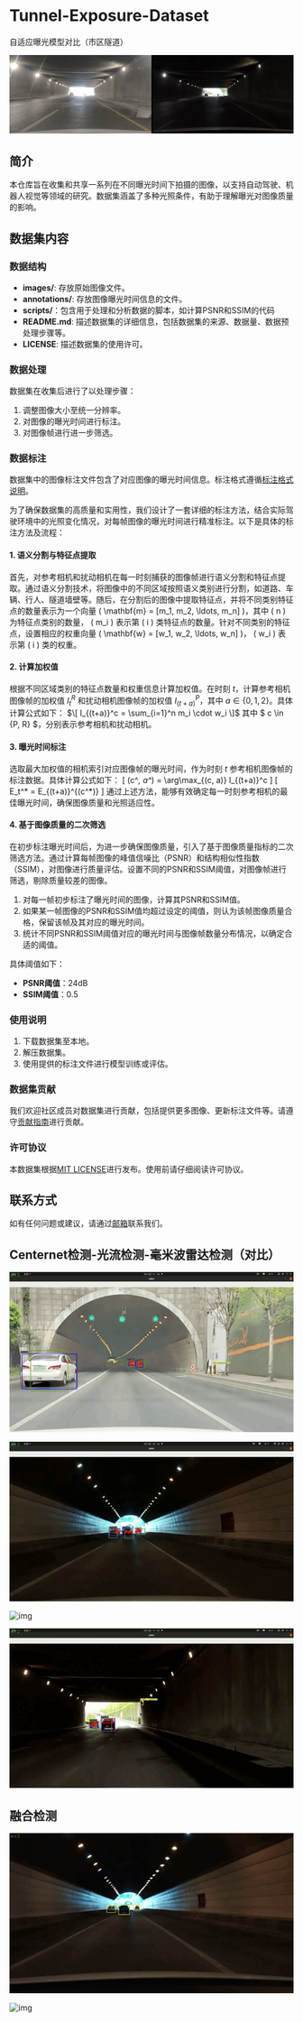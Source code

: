 
# Tunnel-Exposure-Dataset

自适应曝光模型对比（市区隧道）

![img](https://github.com/9527huang/Tunnel-Exposure-Dataset/blob/main/%E8%87%AA%E9%80%82%E5%BA%94%E6%9B%9D%E5%85%89%E5%AF%B9%E6%AF%94.gif)

## 简介
本仓库旨在收集和共享一系列在不同曝光时间下拍摄的图像，以支持自动驾驶、机器人视觉等领域的研究。数据集涵盖了多种光照条件，有助于理解曝光对图像质量的影响。

## 数据集内容

### 数据结构

- **images/**: 存放原始图像文件。
- **annotations/**: 存放图像曝光时间信息的文件。
- **scripts/**：包含用于处理和分析数据的脚本，如计算PSNR和SSIM的代码
- **README.md**: 描述数据集的详细信息，包括数据集的来源、数据量、数据预处理步骤等。
- **LICENSE**: 描述数据集的使用许可。

### 数据处理

数据集在收集后进行了以处理步骤：

1. 调整图像大小至统一分辨率。
2. 对图像的曝光时间进行标注。
3. 对图像帧进行进一步筛选。

### 数据标注

数据集中的图像标注文件包含了对应图像的曝光时间信息。标注格式遵循[标注格式说明](#标注格式)。

为了确保数据集的高质量和实用性，我们设计了一套详细的标注方法，结合实际驾驶环境中的光照变化情况，对每帧图像的曝光时间进行精准标注。以下是具体的标注方法及流程：

#### 1. 语义分割与特征点提取

首先，对参考相机和扰动相机在每一时刻捕获的图像帧进行语义分割和特征点提取。通过语义分割技术，将图像中的不同区域按照语义类别进行分割，如道路、车辆、行人、隧道墙壁等。随后，在分割后的图像中提取特征点，并将不同类别特征点的数量表示为一个向量 \( \mathbf{m} = [m_1, m_2, \ldots, m_n] \)，其中 \( n \) 为特征点类别的数量， \( m_i \) 表示第 \( i \) 类特征点的数量。针对不同类别的特征点，设置相应的权重向量 \( \mathbf{w} = [w_1, w_2, \ldots, w_n] \)， \( w_i \) 表示第 \( i \) 类的权重。


#### 2. 计算加权值

根据不同区域类别的特征点数量和权重信息计算加权值。在时刻 $t$，计算参考相机图像帧的加权值 $I_t^R$ 和扰动相机图像帧的加权值 $I_{(t+a)}^P$，其中 $a \in \{0, 1, 2\}$。具体计算公式如下：
$\[ I_{(t+a)}^c = \sum_{i=1}^n m_i \cdot w_i \]$
其中 $ c \in \{P, R\} $，分别表示参考相机和扰动相机。

#### 3. 曝光时间标注

选取最大加权值的相机索引对应图像帧的曝光时间，作为时刻 $t$ 参考相机图像帧的标注数据。具体计算公式如下：
\[ (c^*, a^*) = \arg\max_{(c, a)} I_{(t+a)}^c \]
\[ E_t^* = E_{(t+a)}^{(c^*)} \]
通过上述方法，能够有效确定每一时刻参考相机的最佳曝光时间，确保图像质量和光照适应性。

#### 4. 基于图像质量的二次筛选

在初步标注曝光时间后，为进一步确保图像质量，引入了基于图像质量指标的二次筛选方法。通过计算每帧图像的峰值信噪比（PSNR）和结构相似性指数（SSIM），对图像进行质量评估。设置不同的PSNR和SSIM阈值，对图像帧进行筛选，剔除质量较差的图像。

1. 对每一帧初步标注了曝光时间的图像，计算其PSNR和SSIM值。
2. 如果某一帧图像的PSNR和SSIM值均超过设定的阈值，则认为该帧图像质量合格，保留该帧及其对应的曝光时间。
3. 统计不同PSNR和SSIM阈值对应的曝光时间与图像帧数量分布情况，以确定合适的阈值。

具体阈值如下：
- **PSNR阈值**：24dB
- **SSIM阈值**：0.5

### 使用说明

1. 下载数据集至本地。
2. 解压数据集。
3. 使用提供的标注文件进行模型训练或评估。

### 数据集贡献

我们欢迎社区成员对数据集进行贡献，包括提供更多图像、更新标注文件等。请遵守[贡献指南](#贡献指南)进行贡献。

### 许可协议

本数据集根据[MIT LICENSE](LICENSE)进行发布。使用前请仔细阅读许可协议。

## 联系方式

如有任何问题或建议，请通过[邮箱](2583246961@qq.com)联系我们。


## Centernet检测-光流检测-毫米波雷达检测（对比）
![img](https://github.com/9527huang/Tunnel-Exposure-Dataset/blob/main/3%E4%B8%AA%E6%A1%86%E5%B1%B1%E5%9C%B0%E9%9A%A7%E9%81%93%E5%85%A5%E5%8F%A3ppt.gif)

![img](https://github.com/9527huang/Tunnel-Exposure-Dataset/blob/main/3%E4%B8%AA%E6%A1%86%E5%B1%B1%E5%9C%B0%E9%9A%A7%E9%81%93%E5%87%BA%E5%8F%A3ppt.gif)

![img](https://github.com/9527huang/Tunnel-Exposure-Dataset/blob/main/3%E4%B8%AA%E6%A1%86%E5%B8%82%E5%8C%BA%E9%9A%A7%E9%81%93%E5%85%A5%E5%8F%A3ppt.gif)

![img](https://github.com/9527huang/Tunnel-Exposure-Dataset/blob/main/3%E4%B8%AA%E6%A1%86%E5%B8%82%E5%8C%BA%E9%9A%A7%E9%81%93%E5%87%BA%E5%8F%A3ppt.gif)

## 融合检测
![img](https://github.com/9527huang/Tunnel-Exposure-Dataset/blob/main/%E8%9E%8D%E5%90%88%E5%B1%B1%E5%9C%B0%E9%9A%A7%E9%81%93%E5%87%BA%E5%8F%A3_ppt.gif)

![img](https://github.com/9527huang/Tunnel-Exposure-Dataset/blob/main/%E8%9E%8D%E5%90%88%E5%B1%B1%E5%9C%B0%E9%9A%A7%E9%81%93%E5%85%A5%E5%8F%A3_ppt.gif)
